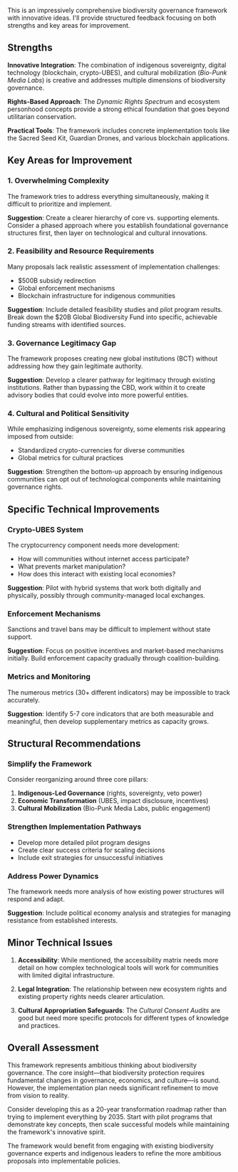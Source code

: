 This is an impressively comprehensive biodiversity governance framework with innovative ideas. I'll provide structured feedback focusing on both strengths and key areas for improvement.

## Strengths

**Innovative Integration**: The combination of indigenous sovereignty, digital technology (blockchain, crypto-UBES), and cultural mobilization (*Bio-Punk Media Labs*) is creative and addresses multiple dimensions of biodiversity governance.

**Rights-Based Approach**: The *Dynamic Rights Spectrum* and ecosystem personhood concepts provide a strong ethical foundation that goes beyond utilitarian conservation.

**Practical Tools**: The framework includes concrete implementation tools like the Sacred Seed Kit, Guardian Drones, and various blockchain applications.

## Key Areas for Improvement

### 1. **Overwhelming Complexity**
The framework tries to address everything simultaneously, making it difficult to prioritize and implement. 

**Suggestion**: Create a clearer hierarchy of core vs. supporting elements. Consider a phased approach where you establish foundational governance structures first, then layer on technological and cultural innovations.

### 2. **Feasibility and Resource Requirements**
Many proposals lack realistic assessment of implementation challenges:
- $500B subsidy redirection
- Global enforcement mechanisms
- Blockchain infrastructure for indigenous communities

**Suggestion**: Include detailed feasibility studies and pilot program results. Break down the $20B Global Biodiversity Fund into specific, achievable funding streams with identified sources.

### 3. **Governance Legitimacy Gap**
The framework proposes creating new global institutions (BCT) without addressing how they gain legitimate authority.

**Suggestion**: Develop a clearer pathway for legitimacy through existing institutions. Rather than bypassing the CBD, work within it to create advisory bodies that could evolve into more powerful entities.

### 4. **Cultural and Political Sensitivity**
While emphasizing indigenous sovereignty, some elements risk appearing imposed from outside:
- Standardized crypto-currencies for diverse communities
- Global metrics for cultural practices

**Suggestion**: Strengthen the bottom-up approach by ensuring indigenous communities can opt out of technological components while maintaining governance rights.

## Specific Technical Improvements

### **Crypto-UBES System**
The cryptocurrency component needs more development:
- How will communities without internet access participate?
- What prevents market manipulation?
- How does this interact with existing local economies?

**Suggestion**: Pilot with hybrid systems that work both digitally and physically, possibly through community-managed local exchanges.

### **Enforcement Mechanisms**
Sanctions and travel bans may be difficult to implement without state support.

**Suggestion**: Focus on positive incentives and market-based mechanisms initially. Build enforcement capacity gradually through coalition-building.

### **Metrics and Monitoring**
The numerous metrics (30+ different indicators) may be impossible to track accurately.

**Suggestion**: Identify 5-7 core indicators that are both measurable and meaningful, then develop supplementary metrics as capacity grows.

## Structural Recommendations

### **Simplify the Framework**
Consider reorganizing around three core pillars:
1. **Indigenous-Led Governance** (rights, sovereignty, veto power)
2. **Economic Transformation** (UBES, impact disclosure, incentives)
3. **Cultural Mobilization** (Bio-Punk Media Labs, public engagement)

### **Strengthen Implementation Pathways**
- Develop more detailed pilot program designs
- Create clear success criteria for scaling decisions
- Include exit strategies for unsuccessful initiatives

### **Address Power Dynamics**
The framework needs more analysis of how existing power structures will respond and adapt.

**Suggestion**: Include political economy analysis and strategies for managing resistance from established interests.

## Minor Technical Issues

1. **Accessibility**: While mentioned, the accessibility matrix needs more detail on how complex technological tools will work for communities with limited digital infrastructure.

2. **Legal Integration**: The relationship between new ecosystem rights and existing property rights needs clearer articulation.

3. **Cultural Appropriation Safeguards**: The *Cultural Consent Audits* are good but need more specific protocols for different types of knowledge and practices.

## Overall Assessment

This framework represents ambitious thinking about biodiversity governance. The core insight—that biodiversity protection requires fundamental changes in governance, economics, and culture—is sound. However, the implementation plan needs significant refinement to move from vision to reality.

Consider developing this as a 20-year transformation roadmap rather than trying to implement everything by 2035. Start with pilot programs that demonstrate key concepts, then scale successful models while maintaining the framework's innovative spirit.

The framework would benefit from engaging with existing biodiversity governance experts and indigenous leaders to refine the more ambitious proposals into implementable policies.
